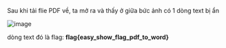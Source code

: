 Sau khi tải flie PDF về, ta mở ra và thấy ở giữa bức ảnh có 1 dòng text bị ẩn

![image](https://user-images.githubusercontent.com/72268643/150136020-6506f13c-7675-40ea-b770-8a39e29e29d2.png)

dòng text đó là flag: **flag{easy_show_flag_pdf_to_word}**
